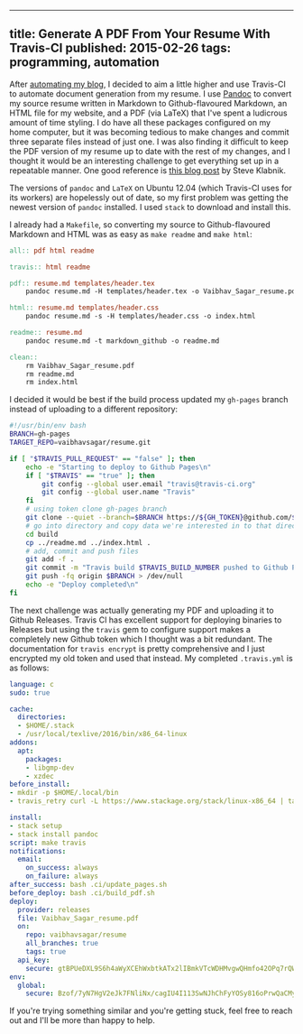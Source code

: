 --------------------------------------------------------------------------------
title: Generate A PDF From Your Resume With Travis-CI
published: 2015-02-26
tags: programming, automation
--------------------------------------------------------------------------------

After [automating my blog](/blog/2015/02/01/blog-setup), I decided to aim a little
higher and use Travis-CI to automate document generation from my resume. I use
[Pandoc](http://johnmacfarlane.net/pandoc/) to convert my source resume written
in Markdown to Github-flavoured Markdown, an HTML file for my website, and a
PDF (via LaTeX) that I've spent a ludicrous amount of time styling. I do have
all these packages configured on my home computer, but it was becoming tedious
to make changes and commit three separate files instead of just one. I was also
finding it difficult to keep the PDF version of my resume up to date with the
rest of my changes, and I thought it would be an interesting challenge to get
everything set up in a repeatable manner. One good reference is [this blog
post](http://www.steveklabnik.com/automatically_update_github_pages_with_travis_example/)
by Steve Klabnik.

The versions of `pandoc` and `LaTeX` on Ubuntu 12.04 (which Travis-CI uses for
its workers) are hopelessly out of date, so my first problem was getting the
newest version of `pandoc` installed. I used `stack` to download and install
this.

I already had a `Makefile`, so converting my source to Github-flavoured
Markdown and HTML was as easy as `make readme` and `make html`:

```makefile
all:: pdf html readme

travis:: html readme

pdf:: resume.md templates/header.tex
	pandoc resume.md -H templates/header.tex -o Vaibhav_Sagar_resume.pdf

html:: resume.md templates/header.css
	pandoc resume.md -s -H templates/header.css -o index.html

readme:: resume.md
	pandoc resume.md -t markdown_github -o readme.md

clean::
	rm Vaibhav_Sagar_resume.pdf
	rm readme.md
	rm index.html
```

I decided it would be best if the build process updated my `gh-pages` branch
instead of uploading to a different repository:

```bash
#!/usr/bin/env bash
BRANCH=gh-pages
TARGET_REPO=vaibhavsagar/resume.git

if [ "$TRAVIS_PULL_REQUEST" == "false" ]; then
    echo -e "Starting to deploy to Github Pages\n"
    if [ "$TRAVIS" == "true" ]; then
        git config --global user.email "travis@travis-ci.org"
        git config --global user.name "Travis"
    fi
    # using token clone gh-pages branch
    git clone --quiet --branch=$BRANCH https://${GH_TOKEN}@github.com/$TARGET_REPO build > /dev/null
    # go into directory and copy data we're interested in to that directory
    cd build
    cp ../readme.md ../index.html .
    # add, commit and push files
    git add -f .
    git commit -m "Travis build $TRAVIS_BUILD_NUMBER pushed to Github Pages"
    git push -fq origin $BRANCH > /dev/null
    echo -e "Deploy completed\n"
fi
```

The next challenge was actually generating my PDF and uploading it to Github
Releases. Travis CI has excellent support for deploying binaries to Releases
but using the `travis` gem to configure support makes a completely new Github
token which I thought was a bit redundant. The documentation for `travis
encrypt` is pretty comprehensive and I just encrypted my old token and used
that instead. My completed `.travis.yml` is as follows:

```yaml
language: c
sudo: true

cache:
  directories:
  - $HOME/.stack
  - /usr/local/texlive/2016/bin/x86_64-linux
addons:
  apt:
    packages:
    - libgmp-dev
    - xzdec
before_install:
- mkdir -p $HOME/.local/bin
- travis_retry curl -L https://www.stackage.org/stack/linux-x86_64 | tar xz --wildcards --strip-components=1 -C ~/.local/bin '*/stack'

install:
- stack setup
- stack install pandoc
script: make travis
notifications:
  email:
    on_success: always
    on_failure: always
after_success: bash .ci/update_pages.sh
before_deploy: bash .ci/build_pdf.sh
deploy:
  provider: releases
  file: Vaibhav_Sagar_resume.pdf
  on:
    repo: vaibhavsagar/resume
    all_branches: true
    tags: true
  api_key:
    secure: gtBPUeDXL9S6h4aWyXCEhWxbtkATx2lIBmkVTcWDHMvgwQHmfo42OPq7rQWjO6g/iOlv71Q1VQMQc84ERcZjtBRSE0pb1s1Baqs2Hk7ec/JeWsEXDZmBIs/Z3V6pHb14zCs5GNYyerXDpQ97P4RG9Vjdy+rc3I1+kkuCMF7zB3k=
env:
  global:
    secure: Bzof/7yN7HgV2eJk7FNliNx/cagIU4I113SwNJhChFyYOSy816oPrwQaCMyZuwvbcEIfLMY0K0qxtQK1MoPq7zTYiCTW3UPB2+mzTfTHPMTm5nWjZv0BmdqVoG8IJwxfo5cIV8hfKiu2ezNKcDuqgwb80mYwpTwlQPsY9gOm1Tc=
```

If you're trying something similar and you're getting stuck, feel free to reach
out and I'll be more than happy to help.
